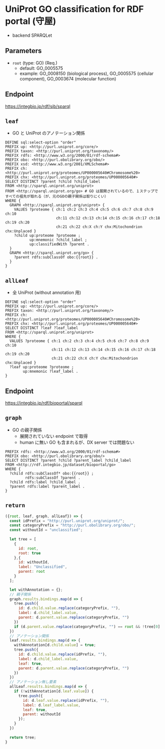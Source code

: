 # UniProt GO classification for RDF portal (守屋)

- backend SPARQLet

## Parameters

* `root` (type: GO) (Req.)
  * default: GO_0005575
  * example: GO_0008150 (biological process), GO_0005575 (cellular component), GO_0003674 (molecular function)

## Endpoint
 https://integbio.jp/rdf/sib/sparql

## `leaf`
- GO と UniProt のアノテーション関係
```sparql
DEFINE sql:select-option "order"
PREFIX up: <http://purl.uniprot.org/core/>
PREFIX taxon: <http://purl.uniprot.org/taxonomy/>
PREFIX rdfs: <http://www.w3.org/2000/01/rdf-schema#>
PREFIX obo: <http://purl.obolibrary.org/obo/>
PREFIX xsd: <http://www.w3.org/2001/XMLSchema#>
PREFIX ch: <http://purl.uniprot.org/proteomes/UP000005640#Chromosome%20>
PREFIX chx: <http://purl.uniprot.org/proteomes/UP000005640#>
SELECT DISTINCT ?parent ?child ?child_label
FROM <http://sparql.uniprot.org/uniprot>
FROM <http://sparql.uniprot.org/go> # GO は展開されているので、１ステップですべての祖先が取れる（が、元のGOの親子関係は取りにくい）
WHERE {
  GRAPH <http://sparql.uniprot.org/uniprot> {
    VALUES ?proteome { ch:1 ch:2 ch:3 ch:4 ch:5 ch:6 ch:7 ch:8 ch:9 ch:10
                       ch:11 ch:12 ch:13 ch:14 ch:15 ch:16 ch:17 ch:18 ch:19 ch:20
                       ch:21 ch:22 ch:X ch:Y chx:Mitochondrion chx:Unplaced }
    ?child up:proteome ?proteome ;
           up:mnemonic ?child_label ;
           up:classifiedWith ?parent .
  }
  GRAPH <http://sparql.uniprot.org/go> { 
    ?parent rdfs:subClassOf obo:{{root}} . 
  }
}
```

## `allLeaf`
- 全 UniProt (without annotation 用)
```sparql
DEFINE sql:select-option "order"
PREFIX up: <http://purl.uniprot.org/core/>
PREFIX taxon: <http://purl.uniprot.org/taxonomy/>
PREFIX ch: <http://purl.uniprot.org/proteomes/UP000005640#Chromosome%20>
PREFIX chx: <http://purl.uniprot.org/proteomes/UP000005640#>
SELECT DISTINCT ?leaf ?leaf_label
FROM <http://sparql.uniprot.org/uniprot>
WHERE {
  VALUES ?proteome { ch:1 ch:2 ch:3 ch:4 ch:5 ch:6 ch:7 ch:8 ch:9 ch:10
                     ch:11 ch:12 ch:13 ch:14 ch:15 ch:16 ch:17 ch:18 ch:19 ch:20
                     ch:21 ch:22 ch:X ch:Y chx:Mitochondrion chx:Unplaced }
  ?leaf up:proteome ?proteome ;
        up:mnemonic ?leaf_label .
}
```

## Endpoint
https://integbio.jp/rdf/bioportal/sparql
 
## `graph`
- GO の親子関係
  - 展開されていない endpoint で取得
  - human に無い GO も含まれるが、DX server では問題ない
```sparql
PREFIX rdfs: <http://www.w3.org/2000/01/rdf-schema#>
PREFIX obo: <http://purl.obolibrary.org/obo/>
SELECT DISTINCT ?parent ?child ?parent_label ?child_label
FROM <http://rdf.integbio.jp/dataset/bioportal/go>
WHERE {
  ?child rdfs:subClassOf* obo:{{root}} ;
         rdfs:subClassOf ?parent .
  ?child rdfs:label ?child_label .
  ?parent rdfs:label ?parent_label .
}
```

## `return`
```javascript
({root, leaf, graph, allLeaf}) => {
  const idPrefix = "http://purl.uniprot.org/uniprot/";
  const categoryPrefix = "http://purl.obolibrary.org/obo/";
  const withoutId = "unclassified";
  
  let tree = [
    {
      id: root,
      root: true
    },{
      id: withoutId,
      label: "Unclassified",
      parent: root
    }
  ];

  let withAnnotation = {};
  // 親子関係
  graph.results.bindings.map(d => {
    tree.push({
      id: d.child.value.replace(categoryPrefix, ""),
      label: d.child_label.value,
      parent: d.parent.value.replace(categoryPrefix, "")
    })
    if (d.parent.value.replace(categoryPrefix, "") == root && !tree[0].label) tree[0].label = d.parent_label.value; // root の label 挿入
  })
  // アノテーション関係
  leaf.results.bindings.map(d => {
    withAnnotation[d.child.value] = true;
    tree.push({
      id: d.child.value.replace(idPrefix, ""),
      label: d.child_label.value,
      leaf: true,
      parent: d.parent.value.replace(categoryPrefix, "")
    })
  })
  // アノテーション無し要素
  allLeaf.results.bindings.map(d => {
    if (!withAnnotation[d.leaf.value]) {
      tree.push({
        id: d.leaf.value.replace(idPrefix, ""),
        label: d.leaf_label.value,
        leaf: true,
        parent: withoutId
      });
    }
  })
  
  return tree;	
}
```